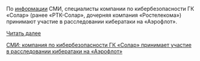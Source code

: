 <!--2025-07-29 14:15:45-->
<div class="yb">
  <div class="rss habr"><p>По <a href="https://tass.ru/ekonomika/24658249" rel="noopener noreferrer nofollow">информации</a> СМИ, специалисты компании по&nbsp;кибербезопасности ГК «Солар» (ранее «РТК-Солар», дочерняя компания «Ростелекома») принимают участие в&nbsp;расследовании кибератаки на «Аэрофлот».</p> <a href="https://habr.com/ru/articles/932136/#habracut">Читать далее</a> <p class="titl"><a href="https://habr.com/ru/news/932136/?utm_source=habrahabr&utm_medium=rss&utm_campaign=932136">СМИ: компания по кибербезопасности ГК «Солар» принимает участие в расследовании кибератаки на «Аэрофлот»</a></p></div>
</div>

